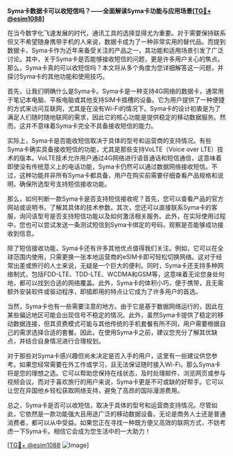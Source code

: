 **Syma卡数据卡可以收短信吗？——全面解读Syma卡功能与应用场景[[TG💪+ @esim1088](https://t.me/s/esim1088)]**

在当今数字化飞速发展的时代，通讯工具的选择显得尤为重要。对于需要保持联系但又不希望随身携带手机的人来说，数据卡成为了一种非常实用的替代品。而提到数据卡，Syma卡作为近年来备受关注的产品之一，其功能和适用场景引发了广泛讨论。其中，关于Syma卡是否能够接收短信的问题，更是许多用户关心的焦点。那么，Syma卡真的可以收短信吗？本文将从多个角度为您详细解答这一问题，并探讨Syma卡的其他功能和使用技巧。

首先，让我们明确什么是Syma卡。Syma卡是一种支持4G网络的数据卡，通常用于笔记本电脑、平板电脑或其他支持SIM卡插槽的设备。它为用户提供了一种便捷的方式来访问互联网，尤其是在没有Wi-Fi的情况下。Syma卡的设计初衷是为了满足人们随时随地联网的需求，因此它的核心功能是提供稳定的移动数据服务。然而，这并不意味着Syma卡完全不具备接收短信的能力。

实际上，Syma卡是否能收短信取决于具体的型号和运营商的支持情况。有些Syma卡确实具备接收短信的功能，尤其是那些支持VoLTE（Voice over LTE）技术的版本。VoLTE技术允许用户通过4G网络进行语音通话和短信通信，这意味着即使没有传统意义上的电话功能，Syma卡仍然可以通过数据网络接收短信。不过，这种功能并非所有Syma卡都具备，用户在购买前需要仔细查看产品规格和说明，确保所选型号支持短信接收功能。

那么，如何判断一款Syma卡是否支持短信接收呢？首先，您可以查看产品的官方网站或说明书，了解其具体的技术参数。其次，您还可以直接联系Syma卡的客服，询问该型号是否支持短信功能以及如何激活相关服务。此外，在实际使用过程中，您也可以尝试发送一条测试短信到Syma卡绑定的号码，观察是否能够成功接收到信息。

除了短信接收功能，Syma卡还有许多其他优点值得我们关注。例如，它可以在全球范围内使用，只需更换一张本地运营商的eSIM卡即可轻松切换网络。这对于经常出差或旅行的人士来说，无疑是一个巨大的便利。同时，Syma卡还支持多种网络制式，包括FDD-LTE、TDD-LTE、WCDMA和GSM等，这意味着无论您身处何地，都可以找到合适的网络覆盖。此外，Syma卡的体积小巧，便于携带，且无需额外安装软件或驱动程序，即插即用的特点让它成为了许多用户的首选。

当然，Syma卡也有一些需要注意的地方。由于它是基于数据网络运行的，因此在某些偏远地区可能会出现信号不稳定的情况。此外，虽然Syma卡提供了稳定的移动数据连接，但其资费模式可能与其他传统的手机套餐有所不同，用户需要根据自己的需求选择合适的套餐。因此，在使用Syma卡之前，建议您充分了解其优缺点，并结合自身情况进行合理规划。

对于那些对Syma卡感兴趣但尚未决定是否入手的用户，这里有一些建议供您参考。如果您经常需要在外工作或学习，且无法保证随时接入Wi-Fi，那么Syma卡将是您的理想之选。它可以帮助您保持在线状态，及时处理邮件、浏览网页或参与视频会议。而对于喜欢旅行的用户来说，Syma卡更是不可或缺的好帮手。它可以让您在异国他乡轻松获取网络支持，避免了高昂的国际漫游费用。

总之，Syma卡是否可以收短信，取决于具体的型号和运营商支持情况。尽管如此，它依然是一款功能强大且用途广泛的移动数据设备。无论是商务人士还是普通消费者，都可以从中受益。如果您正在寻找一种既方便又高效的联网方式，不妨考虑一下Syma卡。相信它会成为您生活中的一大助力！

[[TG💪+ @esim1088](https://t.me/s/esim1088) ![Image](https://i.postimg.cc/4NQfJmqS/Snipaste-2025-05-13-00-14-12.png)]
